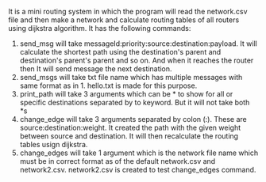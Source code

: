 It is a mini routing system in which the program will read the network.csv file and then make a network and calculate routing tables of all routers using dijkstra algorithm.
It has the following commands:
1. send_msg will take messageId:priority:source:destination:payload.
  It will calculate the shortest path using the destination's parent and destination's parent's parent and so on. And when it reaches the router then It will send message the next destination.
2. send_msgs will take txt file name which has multiple messages with same format as in 1. hello.txt is made for this purpose.
3. print_path will take 3 arguments which can be * to show for all or specific destinations separated by to keyword. But it will not take both *s
4. change_edge will take 3 arguments separated by colon (:). These are source:destination:weight. It created the path with the given weight between source and destination. It will then recalculate the routing tables usign dijkstra.
5. change_edges will take 1 argument which is the network file name which must be in correct format as of the default network.csv and network2.csv.
  network2.csv is created to test change_edges command.
